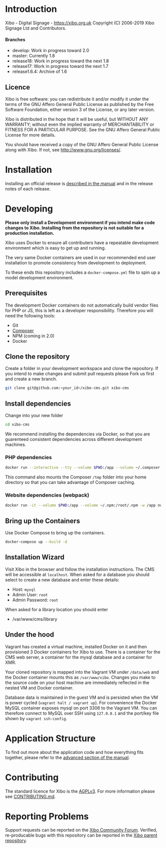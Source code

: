 # Introduction
Xibo - Digital Signage - https://xibo.org.uk
Copyright (C) 2006-2019 Xibo Signage Ltd and Contributors.



#### Branches

- develop: Work in progress toward 2.0
- master: Currently 1.8
- release18: Work in progress toward the next 1.8
- release17: Work in progress toward the next 1.7
- release1.6.4: Archive of 1.6



## Licence
Xibo is free software: you can redistribute it and/or modify it under the terms of the GNU Affero General Public License as published by the Free Software Foundation, either version 3 of the License, or
any later version.

Xibo is distributed in the hope that it will be useful, but WITHOUT ANY WARRANTY; without even the implied warranty of MERCHANTABILITY or FITNESS FOR A PARTICULAR PURPOSE.  See the GNU Affero General Public License for more details.

You should have received a copy of the GNU Affero General Public License along with Xibo.  If not, see <http://www.gnu.org/licenses/>.



# Installation

Installing an official release is [described in the manual](http://xibo.org.uk/manual/en/install_cms.html) and in the release notes of each release.



# Developing

**Please only install a Development environment if you intend make code changes to Xibo. Installing from the repository is not suitable for a production installation.**

Xibo uses Docker to ensure all contributers have a repeatable development environment which is easy to get up and running.

The very same Docker containers are used in our recommended end user installation to promote consistency from development to deployment.

To these ends this repository includes a `docker-compose.yml` file to spin up a model development environment.



## Prerequisites

The development Docker containers do not automatically build vendor files for PHP or JS, this is left as a developer responsibility. Therefore you will need the following tools:

 - Git
 - [Composer](http://getcomposer.org)
 - NPM (coming in 2.0)
 - Docker





## Clone the repository

Create a folder in your development workspace and clone the repository. If you intend to make changes and submit pull requests please Fork us first and create a new branch.

```sh
git clone git@github.com:<your_id>/xibo-cms.git xibo-cms
```



## Install dependencies

Change into your new folder

```sh
cd xibo-cms
```

We recommend installing the dependencies via Docker, so that you are guarenteed consistent dependencies across different development machines.

### PHP dependencies

```bash
docker run --interactive --tty --volume $PWD:/app --volume ~/.composer:/tmp composer install
```

This command also mounts the Composer `/tmp` folder into your home directory so that you can take advantage of Composer caching.

### Website dependencies (webpack)

```bash
docker run -it --volume $PWD:/app --volume ~/.npm:/root/.npm -w /app node:latest sh -c "npm install webpack -g; npm install; npm run build;"
```


## Bring up the Containers

Use Docker Compose to bring up the containers.

```sh
docker-compose up --build -d
```

## Installation Wizard

Visit Xibo in the browser and follow the installation instructions. The CMS will be accessible at `localhost`. When
asked for a database you should select to create a new database and enter these details:

 - Host: `mysql`
 - Admin User: `root`
 - Admin Password: `root`

When asked for a library location you should enter

 - /var/www/cms/library

## Under the hood

Vagrant has created a virtual machine, installed Docker on it and then provisioned 3 Docker containers for Xibo to use.
There is a container for the CMS web server, a container for the mysql database and a container for XMR.

Your cloned repository is mapped into the Vagrant VM under `/data/web` and the Docker container mounts this as
`/var/www/xibo`. Changes you make to the source code on your host machine are immediately reflected in the nested VM
and Docker container.

Database data is maintained in the guest VM and is persisted when the VM is power cycled (`vagrant halt / vagrant up`). For
convenience the Docker MySQL container exposes mysql on port 3306 to the Vagrant VM. You can therefore connect to MySQL
over SSH using `127.0.0.1` and the port/key file shown by `vagrant ssh-config`.


# Application Structure

To find out more about the application code and how everything fits together, please refer to the [advanced section of the manual](https://xibo.org.uk/manual/en/advanced.html).



# Contributing

The standard licence for Xibo is the [AGPLv3](LICENSE). For more information please see [CONTRIBUTING.md](CONTRIBUTING.md).



# Reporting Problems

Support requests can be reported on the [Xibo Community Forum](https://community.xibo.org.uk/c/dev). Verified, re-producable bugs with this repository can be reported in the [Xibo parent repository](https://github.com/xibosignage/xibo/issues).
